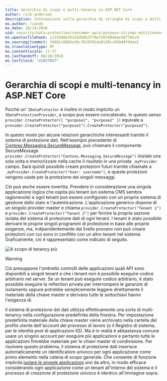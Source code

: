 ```yaml
---
title: Gerarchia di scopi e multi-tenancy in ASP.NET Core
author: rick-anderson
description: Informazioni sulla gerarchia di stringhe di scopi e multi-tenancy in relazione a ASP.NET Core Data Protection API.
ms.author: riande
ms.date: 10/14/2016
uid: security/data-protection/consumer-apis/purpose-strings-multitenancy
ms.openlocfilehash: 1133d40e7b325d58b3f70e7387494dae36ff8ac9
ms.sourcegitcommit: fd461c60b5e36c7019f81da0138cc859d0fddaa2
ms.translationtype: MT
ms.contentlocale: it-IT
ms.lasthandoff: 08/10/2018
ms.locfileid: "41827057"
---
```

# <a name="purpose-hierarchy-and-multi-tenancy-in-aspnet-core"></a>Gerarchia di scopi e multi-tenancy in ASP.NET Core

Poiché un' `IDataProtector` è inoltre in modo implicito un `IDataProtectionProvider`, a scopo può essere concatenato. In questo senso `provider.CreateProtector([ "purpose1", "purpose2" ])` equivale a `provider.CreateProtector("purpose1").CreateProtector("purpose2")`.

In questo modo per alcune relazioni gerarchiche interessanti tramite il sistema di protezione dati. Nell'esempio precedente di [Contoso.Messaging.SecureMessage](xref:security/data-protection/consumer-apis/purpose-strings#data-protection-contoso-purpose), può chiamare il componente SecureMessage `provider.CreateProtector("Contoso.Messaging.SecureMessage")` iniziale una sola volta e memorizzare nella cache il risultato in una privata `_myProvider` campo. Sarà quindi possibile creare protezioni futuri tramite chiamate a `_myProvider.CreateProtector("User: username")`, e queste protezioni vengono usate per la protezione dei singoli messaggi.

Ciò può anche essere invertita. Prendere in considerazione una singola applicazione logica che ospita più tenant (un sistema CMS sembra ragionevole) e ogni tenant può essere configurato con un proprio sistema di gestione dello stato e l'autenticazione. L'applicazione generico dispone di un singolo provider master e chiama `provider.CreateProtector("Tenant 1")` e `provider.CreateProtector("Tenant 2")` per fornire la propria sezione isolata del sistema di protezione dati di ogni tenant. I tenant è stato possibile derivare le proprie singoli programmi di protezione in base alle proprie esigenze, ma, indipendentemente dal livello provano non può creare protezioni con cui sono in conflitto con un altro tenant nel sistema. Graficamente, ciò è rappresentato come indicato di seguito.

![A scopo di tenancy più](purpose-strings-multitenancy/_static/purposes-multi-tenancy.png)

>[!WARNING]
> Ciò presuppone l'ombrello controlli delle applicazioni quali API sono disponibili a singoli tenant e che i tenant non è possibile eseguire codice arbitrario nel server. Se un tenant può eseguire codice arbitrario, è stato possibile eseguire la reflection privata per interrompere le garanzie di isolamento oppure potrebbe semplicemente leggere direttamente il materiale della chiave master e derivano tutte le sottochiavi hanno l'esigenza di.

Il sistema di protezione dei dati utilizza effettivamente una sorta di multi-tenancy nella configurazione predefinita della finestra. Per impostazione predefinita materiale della chiave master viene archiviato nella cartella del profilo utente dell'account del processo di lavoro (o il Registro di sistema, per le identità pool di applicazioni IIS). Ma è in realtà è abbastanza comune usare un singolo account per eseguire più applicazioni e pertanto tutte le applicazioni finirebbe materiale per le chiavi master di condivisione. Per risolvere questo problema, il sistema di protezione dati inserisce automaticamente un identificatore univoco per ogni applicazione come primo elemento nella catena di scopo generale. Che consente di funzione implicita [isolare le singole applicazioni](xref:security/data-protection/configuration/overview#per-application-isolation) uno da altro, in modo efficace considerando ogni applicazione come un tenant all'interno del sistema e il processo di creazione di protezione univoco è identico all'immagine sopra.
